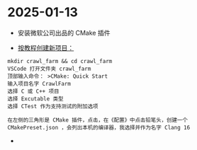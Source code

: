 # 2025-01-13
* 安装微软公司出品的 CMake 插件

* [按教程创建新项目：](https://code.visualstudio.com/docs/cpp/cmake-quickstart)
```shell
mkdir crawl_farm && cd crawl_farm
VSCode 打开文件夹 crawl_farm
顶部输入命令： >CMake: Quick Start 
输入项目名字 CrawlFarm
选择 C 或 C++ 项目
选择 Excutable 类型
选择 CTest 作为支持测试的附加选项

在左侧的三角形是 CMake 插件，点击，在《配置》中点击铅笔头，创建一个 CMakePreset.json ，会列出本机的编译器，我选择并作为名字 Clang 16
```
* 